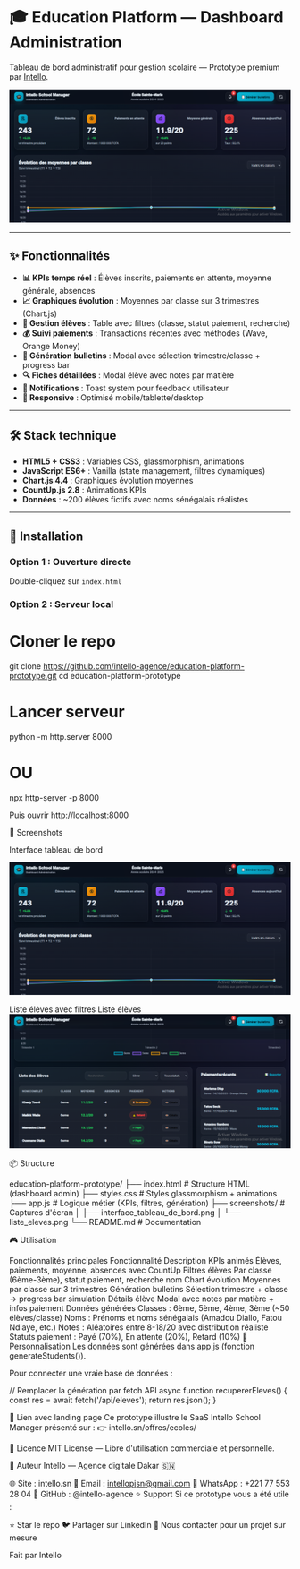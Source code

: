 # 🎓 Education Platform — Dashboard Administration

Tableau de bord administratif pour gestion scolaire — Prototype premium par [Intello](https://intello.sn).

![Interface Tableau de bord](screenshots/interface_tableau_de_bord.png)

---

## ✨ Fonctionnalités

- **📊 KPIs temps réel** : Élèves inscrits, paiements en attente, moyenne générale, absences
- **📈 Graphiques évolution** : Moyennes par classe sur 3 trimestres (Chart.js)
- **👥 Gestion élèves** : Table avec filtres (classe, statut paiement, recherche)
- **💰 Suivi paiements** : Transactions récentes avec méthodes (Wave, Orange Money)
- **📄 Génération bulletins** : Modal avec sélection trimestre/classe + progress bar
- **🔍 Fiches détaillées** : Modal élève avec notes par matière
- **🔔 Notifications** : Toast system pour feedback utilisateur
- **📱 Responsive** : Optimisé mobile/tablette/desktop

---

## 🛠️ Stack technique

- **HTML5 + CSS3** : Variables CSS, glassmorphism, animations
- **JavaScript ES6+** : Vanilla (state management, filtres dynamiques)
- **Chart.js 4.4** : Graphiques évolution moyennes
- **CountUp.js 2.8** : Animations KPIs
- **Données** : ~200 élèves fictifs avec noms sénégalais réalistes

---

## 🚀 Installation

### Option 1 : Ouverture directe
Double-cliquez sur `index.html`

### Option 2 : Serveur local


# Cloner le repo
git clone https://github.com/intello-agence/education-platform-prototype.git
cd education-platform-prototype

# Lancer serveur
python -m http.server 8000
# OU
npx http-server -p 8000


Puis ouvrir http://localhost:8000

📸 Screenshots

Interface tableau de bord

![Interface Tableau de bord](screenshots/interface_tableau_de_bord.png)

Liste élèves avec filtres
Liste élèves
![Liste élèves](screenshots/liste_eleves.png)



📦 Structure

education-platform-prototype/
├── index.html          # Structure HTML (dashboard admin)
├── styles.css          # Styles glassmorphism + animations
├── app.js              # Logique métier (KPIs, filtres, génération)
├── screenshots/        # Captures d'écran
│   ├── interface_tableau_de_bord.png
│   └── liste_eleves.png
└── README.md           # Documentation


🎮 Utilisation

Fonctionnalités principales
Fonctionnalité	Description
KPIs animés	Élèves, paiements, moyenne, absences avec CountUp
Filtres élèves	Par classe (6ème-3ème), statut paiement, recherche nom
Chart évolution	Moyennes par classe sur 3 trimestres
Génération bulletins	Sélection trimestre + classe → progress bar simulation
Détails élève	Modal avec notes par matière + infos paiement
Données générées
Classes : 6ème, 5ème, 4ème, 3ème (~50 élèves/classe)
Noms : Prénoms et noms sénégalais (Amadou Diallo, Fatou Ndiaye, etc.)
Notes : Aléatoires entre 8-18/20 avec distribution réaliste
Statuts paiement : Payé (70%), En attente (20%), Retard (10%)
🎨 Personnalisation
Les données sont générées dans app.js (fonction generateStudents()).

Pour connecter une vraie base de données :

// Remplacer la génération par fetch API
async function recupererEleves() {
  const res = await fetch('/api/eleves');
  return res.json();
}

🔗 Lien avec landing page
Ce prototype illustre le SaaS Intello School Manager présenté sur :
👉 intello.sn/offres/ecoles/

📄 Licence
MIT License — Libre d'utilisation commerciale et personnelle.

👤 Auteur
Intello — Agence digitale Dakar 🇸🇳

🌐 Site : intello.sn
📧 Email : intellopjsn@gmail.com
📱 WhatsApp : +221 77 553 28 04
💼 GitHub : @intello-agence
⭐ Support
Si ce prototype vous a été utile :

⭐ Star le repo
🐦 Partager sur LinkedIn
📧 Nous contacter pour un projet sur mesure

Fait par Intello

```bash